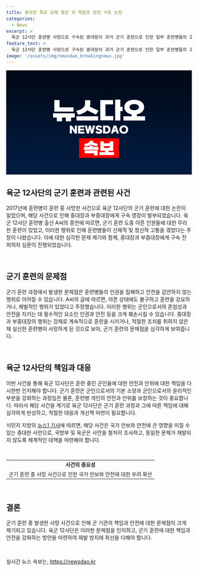```yaml
---
title: 중대장 폭로 강제 행군 뒤 목발로 완전 구토 논란
categories:
  - News
excerpt: >
  육군 12사단 훈련병 사망으로 구속된 중대장이 과거 군기 훈련으로 인한 일부 훈련병들의 호소를 받아왔다. A씨는 해당 중대장이 훈련병들을 강제로 행군하게 하고, 생활관 청소 등을 강제로 시키며 엄격한 훈련을 진행했다고 주장했다. 이에 대해 신동일 영장전담판사는 중대장과 부중대장에 대한 구속 영장을 발부했으며, 이들은 직권남용 가혹행위 및 업무상과실치사 혐의를 받고 있다. 해당 사건으로 인해 군 내부에서 논란이 일고 있으며, 사망한 훈련병에 대한 조사가 진행 중이다.
feature_text: >
  육군 12사단 훈련병 사망으로 구속된 중대장이 과거 군기 훈련으로 인한 일부 훈련병들의 호소를 받아왔다. A씨는 해당 중대장이 훈련병들을 강제로 행군하게 하고, 생활관 청소 등을 강제로 시키며 엄격한 훈련을 진행했다고 주장했다. 이에 대해 신동일 영장전담판사는 중대장과 부중대장에 대한 구속 영장을 발부했으며, 이들은 직권남용 가혹행위 및 업무상과실치사 혐의를 받고 있다. 해당 사건으로 인해 군 내부에서 논란이 일고 있으며, 사망한 훈련병에 대한 조사가 진행 중이다.
image: '/assets/img/newsdao_breakingnews.jpg'
---
```


<p><img src="/assets/img/newsdao_breakingnews.jpg" alt="pcversion 속보" /></p>

<h2 data-ke-size="size26">육군 12사단의 군기 훈련과 관련된 사건</h2>

<p>2017년에 훈련병이 훈련 중 사망한 사건으로 육군 12사단의 군기 훈련에 대한 논란이 일었으며, 해당 사건으로 인해 중대장과 부중대장에게 구속 영장이 발부되었습니다. 육군 12사단 훈련병 출신 A씨의 증언에 따르면, 군기 훈련 도중 아픈 인원들에 대한 무리한 훈련이 있었고, 이러한 행위로 인해 훈련병들이 신체적 및 정신적 고통을 겪었다는 주장이 나왔습니다. 이에 대한 심각한 문제 제기와 함께, 중대장과 부중대장에게 구속 전 피의자 심문이 진행되었습니다.</p>

<p data-ke-size="size16">&nbsp;</p>

<h2 data-ke-size="size26">군기 훈련의 문제점</h2>

<p>군기 훈련 과정에서 발생한 문제점은 훈련병들의 인권을 침해하고 안전을 감안하지 않는 행위로 이어질 수 있습니다. A씨의 글에 따르면, 아픈 상태에도 불구하고 훈련을 강요하거나, 체벌적인 행위가 있었다고 주장했습니다. 이러한 행위는 군인으로서의 존엄성과 안전을 지키는 데 필수적인 요소인 인권과 안전 등을 크게 훼손시킬 수 있습니다.
중대장과 부중대장의 행위는 강제로 계속적으로 훈련을 시키거나, 적절한 조치를 취하지 않은 채 실신한 훈련병이 사망하게 된 것으로 보아, 군기 훈련의 문제점을 심각하게 보여줍니다.</p>

<p data-ke-size="size16">&nbsp;</p>

<h2 data-ke-size="size26">육군 12사단의 책임과 대응</h2>

<p>이번 사건을 통해 육군 12사단은 훈련 중인 군인들에 대한 안전과 안위에 대한 책임을 다시한번 인지해야 합니다. 군기 훈련은 군인으로서의 기본 소양과 군인으로서의 윤리적인 부분을 강화하는 과정임은 물론, 훈련병 개인의 안전과 안위를 보장하는 것이 중요합니다. 따라서 해당 사건을 계기로 육군 12사단은 군기 훈련 과정과 그에 따른 책임에 대해 심각하게 반성하고, 적절한 대응과 개선책 마련이 필요합니다.</p>

<p>식민지 지방의 <a href="https://www.news1.kr/articles/?4336061" target="_blank">뉴스1 기사</a>에 따르면, 해당 사건은 국가 안보와 안전에 큰 영향을 미칠 수 있는 중대한 사안으로, 국방부 및 육군은 사안을 철저히 조사하고, 동일한 문제가 재발되지 않도록 체계적인 대책을 마련해야 합니다.</p>

<p data-ke-size="size16">&nbsp;</p>

<table>
    <tr>
        <td style="text-align: center; height: 17px;"><b>사건의 중요성</b></td>
    </tr>
    <tr>
        <td>군기 훈련 중 사망 사건으로 인한 국가 안보와 안전에 대한 우려 확산</td>
    </tr>
</table>

<p data-ke-size="size16">&nbsp;</p>

<h2 data-ke-size="size26">결론</h2>

<p>군기 훈련 중 발생한 사망 사건으로 인해 군 기관의 책임과 안전에 대한 문제점이 크게 제기되고 있습니다. 육군 12사단은 이러한 문제점을 인지하고, 군기 훈련에 대한 책임과 안전을 강화하는 방안을 마련하여 재발 방지에 최선을 다해야 합니다.</p>

<p data-ke-size="size16">&nbsp;</p>
실시간 뉴스 속보는, <a href="https://newsdao.kr" rel="dofollow">https://newsdao.kr</a>



